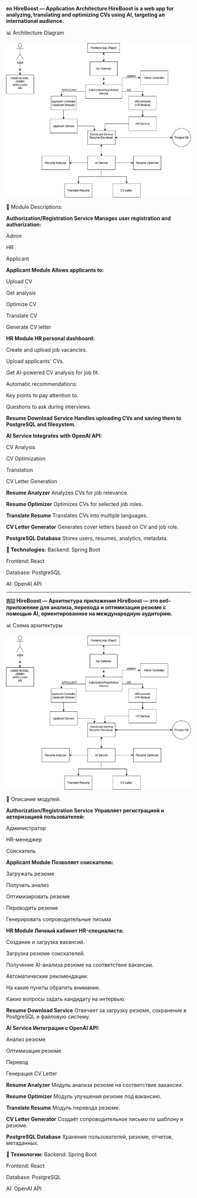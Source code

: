 <b>en HireBoost — Application Architecture
HireBoost is a web app for analyzing, translating and optimizing CVs using AI, targeting an international audience.</b>

📊 Architecture Diagram

![Architecture Diagram](ARCHITECTURE.png)

📃 Module Descriptions:

<b>Authorization/Registration Service
Manages user registration and authorization:</b>

Admin

HR

Applicant

<b>Applicant Module
Allows applicants to:</b>

Upload CV

Get analysis

Optimize CV

Translate CV

Generate CV letter

<b>HR Module
HR personal dashboard:</b>

Create and upload job vacancies.

Upload applicants' CVs.

Get AI-powered CV analysis for job fit.

Automatic recommendations:

Key points to pay attention to.

Questions to ask during interviews.

<b>Resume Download Service
Handles uploading CVs and saving them to PostgreSQL and filesystem.</b>

<b>AI Service
Integrates with OpenAI API:</b>

CV Analysis

CV Optimization

Translation

CV Letter Generation

<b>Resume Analyzer</b>
Analyzes CVs for job relevance.

<b>Resume Optimizer</b>
Optimizes CVs for selected job roles.

<b>Translate Resume</b>
Translates CVs into multiple languages.

<b>CV Letter Generator</b>
Generates cover letters based on CV and job role.

<b>PostgreSQL Database</b>
Stores users, resumes, analytics, metadata.

<b>📌 Technologies:</b>
Backend: Spring Boot

Frontend: React

Database: PostgreSQL

AI: OpenAI API

______________________________________________________________________________________________________________________________________________________________________________________________________________________

<b>🇷🇺 HireBoost — Архитектура приложения
HireBoost — это веб-приложение для анализа, перевода и оптимизации резюме с помощью AI, ориентированное на международную аудиторию.</b>

📊 Схема архитектуры

![Architecture Diagram](ARCHITECTURE.png)

📃 Описание модулей:

<b>Authorization/Registration Service
Управляет регистрацией и авторизацией пользователей:</b>

Администратор

HR-менеджер

Соискатель

<b>Applicant Module
Позволяет соискателю:</b>

Загружать резюме

Получать анализ

Оптимизировать резюме

Переводить резюме

Генерировать сопроводительные письма

<b>HR Module
Личный кабинет HR-специалиста:</b>

Создание и загрузка вакансий.

Загрузка резюме соискателей.

Получение AI-анализа резюме на соответствие вакансии.

Автоматические рекомендации:

На какие пункты обратить внимание.

Какие вопросы задать кандидату на интервью.

<b>Resume Download Service</b>
Отвечает за загрузку резюме, сохранение в PostgreSQL и файловую систему.

<b>AI Service
Интеграция с OpenAI API:</b>

Анализ резюме

Оптимизация резюме

Перевод

Генерация CV Letter

<b>Resume Analyzer</b>
Модуль анализа резюме на соответствие вакансии.

<b>Resume Optimizer</b>
Модуль улучшения резюме под вакансию.

<b>Translate Resume</b>
Модуль перевода резюме.

<b>CV Letter Generator</b>
Создаёт сопроводительное письмо по шаблону и резюме.

<b>PostgreSQL Database</b>
Хранение пользователей, резюме, отчетов, метаданных.

<b>📌 Технологии:</b>
Backend: Spring Boot

Frontend: React

Database: PostgreSQL

AI: OpenAI API

